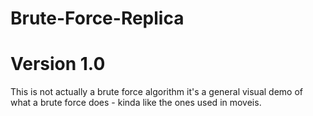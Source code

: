 # Brute-Force-Replica
# Version 1.0
This is not actually a brute force algorithm it's a general visual demo of what a brute force does - kinda like
the ones used in moveis.

